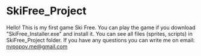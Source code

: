 # SkiFree_Project
Hello! This is my first game Ski Free.
You can play the game if you download "SkiFree_Installer.exe" and install it.
You can see all files (sprites, scripts) in SkiFree_Project folder.
If you have any questions you can write me on email: nvpopov.me@gmail.com
